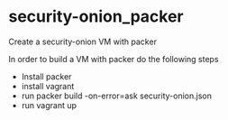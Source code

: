# security-onion_packer
 Create a security-onion VM with packer

In order to build a VM with packer do the following steps

* Install packer
* install vagrant
* run packer build -on-error=ask security-onion.json
* run vagrant up